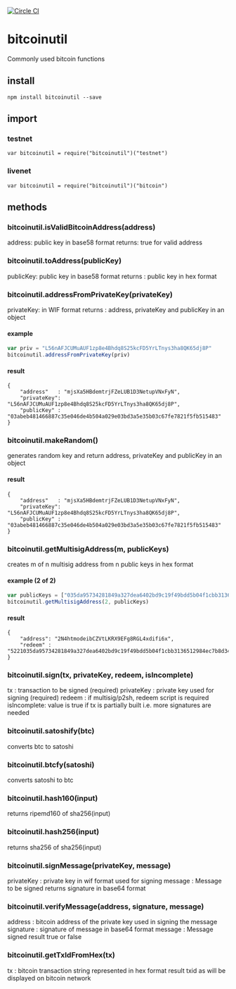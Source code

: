 [![Circle CI](https://circleci.com/gh/coinpit/bitcoinutil.svg?style=shield)](https://circleci.com/gh/coinpit/bitcoinutil)

# bitcoinutil 
Commonly used bitcoin functions

## install
```
npm install bitcoinutil --save
```

## import
### testnet
```
var bitcoinutil = require("bitcoinutil")("testnet")
```
### livenet
```
var bitcoinutil = require("bitcoinutil")("bitcoin")
```

## methods
### bitcoinutil.isValidBitcoinAddress(address)
address: public key in base58 format
returns: true for valid address 

### bitcoinutil.toAddress(publicKey)
publicKey: public key in base58 format
returns  : public key in hex format

### bitcoinutil.addressFromPrivateKey(privateKey)
privateKey: in WIF format
returns   : address, privateKey and publicKey in an object

#### example
```javascript
var priv = "L56nAFJCUMuAUF1zp8e4Bhdq8S25kcFD5YrLTnys3ha8QK65dj8P"
bitcoinutil.addressFromPrivateKey(priv)
```
#### result
```
{
    "address"   : "mjsXa5HBdemtrjFZeLUB1D3NetupVNxFyN",
    "privateKey": "L56nAFJCUMuAUF1zp8e4Bhdq8S25kcFD5YrLTnys3ha8QK65dj8P",
    "publicKey" : "03abeb481466887c35e046de4b504a029e03bd3a5e35b03c67fe7821f5fb515483"
}
```

### bitcoinutil.makeRandom()
generates random key and return address, privateKey and publicKey in an object
#### result
```
{
    "address"   : "mjsXa5HBdemtrjFZeLUB1D3NetupVNxFyN",
    "privateKey": "L56nAFJCUMuAUF1zp8e4Bhdq8S25kcFD5YrLTnys3ha8QK65dj8P",
    "publicKey" : "03abeb481466887c35e046de4b504a029e03bd3a5e35b03c67fe7821f5fb515483"
}
```

###  bitcoinutil.getMultisigAddress(m, publicKeys)
creates m of n multisig address from n public keys in hex format 
#### example (2 of 2)
```javascript
var publicKeys = ["035da95734281849a327dea6402bd9c19f49bdd5b04f1cbb3136512984ec7b8d34", "03abeb481466887c35e046de4b504a029e03bd3a5e35b03c67fe7821f5fb515483"] 
bitcoinutil.getMultisigAddress(2, publicKeys)
``` 
#### result
```
{
    "address": "2N4htmodeibCZVtLKRX9EFg8RGL4xdifi6x",
    "redeem" : "5221035da95734281849a327dea6402bd9c19f49bdd5b04f1cbb3136512984ec7b8d342103abeb481466887c35e046de4b504a029e03bd3a5e35b03c67fe7821f5fb51548352ae"
}
```

### bitcoinutil.sign(tx, privateKey, redeem, isIncomplete)
tx          : transaction to be signed (required)
privateKey  : private key used for signing (required)
redeem      : if multisig/p2sh, redeem script is required
isIncomplete: value is true if tx is partially built i.e. more signatures are needed

### bitcoinutil.satoshify(btc)
converts btc to satoshi

### bitcoinutil.btcfy(satoshi)
converts satoshi to btc

### bitcoinutil.hash160(input)
returns ripemd160 of sha256(input)

### bitcoinutil.hash256(input)
returns sha256 of sha256(input)

### bitcoinutil.signMessage(privateKey, message)
privateKey  : private key in wif format used for signing 
message     : Message to be signed
returns signature in base64 format

### bitcoinutil.verifyMessage(address, signature, message)
address     : bitcoin address of the private key used in signing the message 
signature   : signature of message in base64 format 
message     : Message signed
result true or false

### bitcoinutil.getTxIdFromHex(tx)
tx     : bitcoin transaction string represented in hex format 
result txid as will be displayed on bitcoin network

